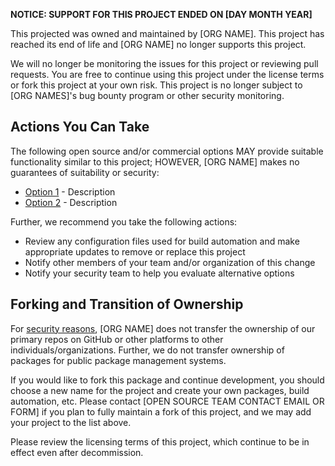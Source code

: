 **NOTICE: SUPPORT FOR THIS PROJECT ENDED ON [DAY MONTH YEAR]**

This projected was owned and maintained by [ORG NAME]. This project has reached its end of life and [ORG NAME] no longer supports this project.

We will no longer be monitoring the issues for this project or reviewing pull requests. You are free to continue using this project under the license terms or fork this project at your own risk. This project is no longer subject to [ORG NAMES]'s bug bounty program or other security monitoring.


## Actions You Can Take

The following open source and/or commercial options MAY provide suitable functionality similar to this project; HOWEVER, [ORG NAME] makes no guarantees of suitability or security:

  * [Option 1](http://link) - Description
  * [Option 2](http://link) - Description

Further, we recommend you take the following actions:

  * Review any configuration files used for build automation and make appropriate updates to remove or replace this project
  * Notify other members of your team and/or organization of this change
  * Notify your security team to help you evaluate alternative options

## Forking and Transition of Ownership

For [security reasons](https://www.theregister.co.uk/2018/11/26/npm_repo_bitcoin_stealer/), [ORG NAME] does not transfer the ownership of our primary repos on GitHub or other platforms to other individuals/organizations. Further, we do not transfer ownership of packages for public package management systems.

If you would like to fork this package and continue development, you should choose a new name for the project and create your own packages, build automation, etc. Please contact [OPEN SOURCE TEAM CONTACT EMAIL OR FORM] if you plan to fully maintain a fork of this project, and we may add your project to the list above.

Please review the licensing terms of this project, which continue to be in effect even after decommission.